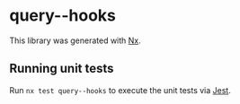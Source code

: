 # query--hooks

This library was generated with [Nx](https://nx.dev).

## Running unit tests

Run `nx test query--hooks` to execute the unit tests via [Jest](https://jestjs.io).

